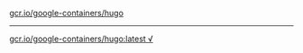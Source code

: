 [gcr.io/google-containers/hugo](https://hub.docker.com/r/anjia0532/hugo/tags/) 

----
[gcr.io/google-containers/hugo:latest √](https://hub.docker.com/r/anjia0532/google-containers.hugo/tags/)


